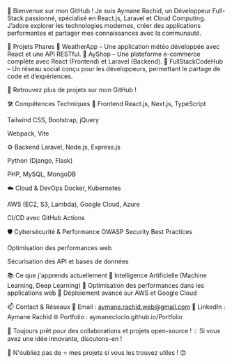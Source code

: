 👋 Bienvenue sur mon GitHub !
Je suis Aymane Rachid, un Développeur Full-Stack passionné, spécialisé en React.js, Laravel et Cloud Computing.
J’adore explorer les technologies modernes, créer des applications performantes et partager mes connaissances avec la communauté.

🚀 Projets Phares
🔹 WeatherApp – Une application météo développée avec React et une API RESTful.
🔹 AyShop – Une plateforme e-commerce complète avec React (Frontend) et Laravel (Backend).
🔹 FullStackCodeHub – Un réseau social conçu pour les développeurs, permettant le partage de code et d’expériences.

📌 Retrouvez plus de projets sur mon GitHub !

🛠 Compétences Techniques
🎨 Frontend
React.js, Next.js, TypeScript

Tailwind CSS, Bootstrap, jQuery

Webpack, Vite

⚙️ Backend
Laravel, Node.js, Express.js

Python (Django, Flask)

PHP, MySQL, MongoDB

☁️ Cloud & DevOps
Docker, Kubernetes

AWS (EC2, S3, Lambda), Google Cloud, Azure

CI/CD avec GitHub Actions

🛡 Cybersécurité & Performance
OWASP Security Best Practices

Optimisation des performances web

Sécurisation des API et bases de données

📚 Ce que j'apprends actuellement
🔹 Intelligence Artificielle (Machine Learning, Deep Learning)
🔹 Optimisation des performances dans les applications web
🔹 Déploiement avancé sur AWS et Google Cloud

📫 Contact & Réseaux
📩 Email : aymane.rachid.web@gmail.com
💼 LinkedIn : Aymane Rachid
🌐 Portfolio : aymanecloclo.github.io/Portfolio

🚀 Toujours prêt pour des collaborations et projets open-source !
💡 Si vous avez une idée innovante, discutons-en !

📢 N'oubliez pas de ⭐ mes projets si vous les trouvez utiles ! 😊

